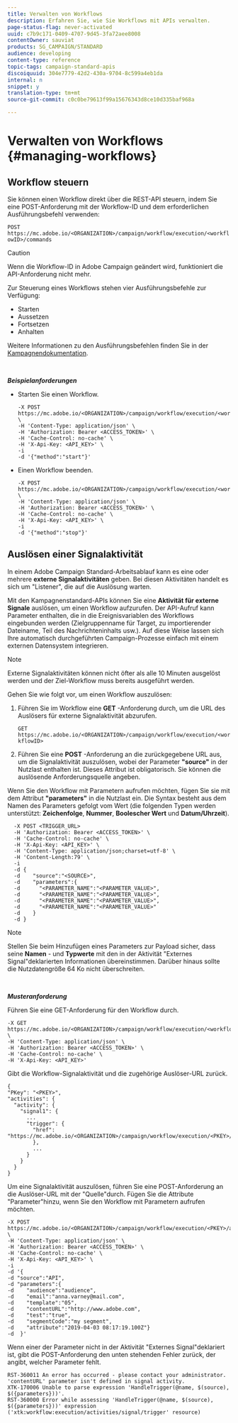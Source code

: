 ```yaml
---
title: Verwalten von Workflows
description: Erfahren Sie, wie Sie Workflows mit APIs verwalten.
page-status-flag: never-activated
uuid: c7b9c171-0409-4707-9d45-3fa72aee8008
contentOwner: sauviat
products: SG_CAMPAIGN/STANDARD
audience: developing
content-type: reference
topic-tags: campaign-standard-apis
discoiquuid: 304e7779-42d2-430a-9704-8c599a4eb1da
internal: n
snippet: y
translation-type: tm+mt
source-git-commit: c0c0be79613f99a15676343d8ce10d335baf968a

---
```



# Verwalten von Workflows {#managing-workflows}

## Workflow steuern

Sie können einen Workflow direkt über die REST-API steuern, indem Sie eine POST-Anforderung mit der Workflow-ID und dem erforderlichen Ausführungsbefehl verwenden:

`POST https://mc.adobe.io/<ORGANIZATION>/campaign/workflow/execution/<workflowID>/commands`

>[!CAUTION]
>
>Wenn die Workflow-ID in Adobe Campaign geändert wird, funktioniert die API-Anforderung nicht mehr.

Zur Steuerung eines Workflows stehen vier Ausführungsbefehle zur Verfügung:

* Starten
* Aussetzen
* Fortsetzen
* Anhalten

Weitere Informationen zu den Ausführungsbefehlen finden Sie in der [Kampagnendokumentation](https://helpx.adobe.com/campaign/standard/automating/using/executing-a-workflow.html).

<br/>

***Beispielanforderungen***

* Starten Sie einen Workflow.

   ```
   -X POST https://mc.adobe.io/<ORGANIZATION>/campaign/workflow/execution/<workflowID>/commands \
   -H 'Content-Type: application/json' \
   -H 'Authorization: Bearer <ACCESS_TOKEN>' \
   -H 'Cache-Control: no-cache' \
   -H 'X-Api-Key: <API_KEY>' \
   -i
   -d '{"method":"start"}'
   ```

   <!-- + réponse -->

* Einen Workflow beenden.

   ```
   -X POST https://mc.adobe.io/<ORGANIZATION>/campaign/workflow/execution/<workflowID>/commands \
   -H 'Content-Type: application/json' \
   -H 'Authorization: Bearer <ACCESS_TOKEN>' \
   -H 'Cache-Control: no-cache' \
   -H 'X-Api-Key: <API_KEY>' \
   -i
   -d '{"method":"stop"}'
   ```

   <!-- + réponse -->

## Auslösen einer Signalaktivität

In einem Adobe Campaign Standard-Arbeitsablauf kann es eine oder mehrere **externe Signalaktivitäten** geben. Bei diesen Aktivitäten handelt es sich um "Listener", die auf die Auslösung warten.

Mit den Kampagnenstandard-APIs können Sie eine **Aktivität für externe Signale** auslösen, um einen Workflow aufzurufen. Der API-Aufruf kann Parameter enthalten, die in die Ereignisvariablen des Workflows eingebunden werden (Zielgruppenname für Target, zu importierender Dateiname, Teil des Nachrichteninhalts usw.). Auf diese Weise lassen sich Ihre automatisch durchgeführten Campaign-Prozesse einfach mit einem externen Datensystem integrieren.

>[!NOTE]
>
>Externe Signalaktivitäten können nicht öfter als alle 10 Minuten ausgelöst werden und der Ziel-Workflow muss bereits ausgeführt werden.

Gehen Sie wie folgt vor, um einen Workflow auszulösen:

1. Führen Sie im Workflow eine **GET** -Anforderung durch, um die URL des Auslösers für externe Signalaktivität abzurufen.

   `GET https://mc.adobe.io/<ORGANIZATION>/campaign/workflow/execution/<workflowID>`

1. Führen Sie eine **POST** -Anforderung an die zurückgegebene URL aus, um die Signalaktivität auszulösen, wobei der Parameter **"source"** in der Nutzlast enthalten ist. Dieses Attribut ist obligatorisch. Sie können die auslösende Anforderungsquelle angeben.

Wenn Sie den Workflow mit Parametern aufrufen möchten, fügen Sie sie mit dem Attribut **"parameters"** in die Nutzlast ein. Die Syntax besteht aus dem Namen des Parameters gefolgt vom Wert (die folgenden Typen werden unterstützt: **Zeichenfolge**, **Nummer**, **Boolescher Wert** und **Datum/Uhrzeit**).

```
  -X POST <TRIGGER_URL>
  -H 'Authorization: Bearer <ACCESS_TOKEN>' \
  -H 'Cache-Control: no-cache' \
  -H 'X-Api-Key: <API_KEY>' \
  -H 'Content-Type: application/json;charset=utf-8' \
  -H 'Content-Length:79' \
  -i
  -d {
  -d    "source":"<SOURCE>",
  -d    "parameters":{
  -d      "<PARAMETER_NAME":"<PARAMETER_VALUE>",
  -d      "<PARAMETER_NAME":"<PARAMETER_VALUE>",
  -d      "<PARAMETER_NAME":"<PARAMETER_VALUE>",  
  -d      "<PARAMETER_NAME":"<PARAMETER_VALUE>"
  -d    }
  -d }
```

>[!NOTE]
>
>Stellen Sie beim Hinzufügen eines Parameters zur Payload sicher, dass seine **Namen** - und **Typwerte** mit den in der Aktivität "Externes Signal"deklarierten Informationen übereinstimmen. Darüber hinaus sollte die Nutzdatengröße 64 Ko nicht überschreiten.

<br/>

***Musteranforderung***

Führen Sie eine GET-Anforderung für den Workflow durch.

```
-X GET https://mc.adobe.io/<ORGANIZATION>/campaign/workflow/execution/<workflowID> \
-H 'Content-Type: application/json' \
-H 'Authorization: Bearer <ACCESS_TOKEN>' \
-H 'Cache-Control: no-cache' \
-H 'X-Api-Key: <API_KEY>'
```

Gibt die Workflow-Signalaktivität und die zugehörige Auslöser-URL zurück.

```
{
"PKey": "<PKEY>",
"activities": {
  "activity": {
    "signal1": {
      ...
      "trigger": {
        "href": "https://mc.adobe.io/<ORGANIZATION>/campaign/workflow/execution/<PKEY>/activities/activity/<PKEY>/trigger/"
        },
        ...
      }
    }
  }
}
```

Um eine Signalaktivität auszulösen, führen Sie eine POST-Anforderung an die Auslöser-URL mit der "Quelle"durch. Fügen Sie die Attribute "Parameter"hinzu, wenn Sie den Workflow mit Parametern aufrufen möchten.

```
-X POST https://mc.adobe.io/<ORGANIZATION>/campaign/workflow/execution/<PKEY>/activities/activity/<PKEY>/trigger \
-H 'Content-Type: application/json' \
-H 'Authorization: Bearer <ACCESS_TOKEN>' \
-H 'Cache-Control: no-cache' \
-H 'X-Api-Key: <API_KEY>' \
-i
-d '{
-d "source":"API",
-d "parameters":{
-d    "audience":"audience",
-d    "email":"anna.varney@mail.com",
-d    "template":"05",
-d    "contentURL":"http://www.adobe.com",
-d    "test":"true",
-d    "segmentCode":"my segment",
-d    "attribute":"2019-04-03 08:17:19.100Z"}
-d  }'
```

<!-- + réponse -->

Wenn einer der Parameter nicht in der Aktivität "Externes Signal"deklariert ist, gibt die POST-Anforderung den unten stehenden Fehler zurück, der angibt, welcher Parameter fehlt.

```
RST-360011 An error has occurred - please contact your administrator.
'contentURL' parameter isn't defined in signal activity.
XTK-170006 Unable to parse expression 'HandleTrigger(@name, $(source), $({parameters}))'.
RST-360000 Error while assessing 'HandleTrigger(@name, $(source), $({parameters}))' expression ('xtk:workflow:execution/activities/signal/trigger' resource)
```
